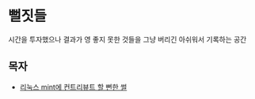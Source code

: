 # 뻘짓들

시간을 투자했으나 결과가 영 좋지 못한 것들을 그냥 버리긴 아쉬워서 기록하는 공간

## 목자

- [리눅스 mint에 컨트리뷰트 할 뻔한 썰](./linux-mint-ssul.md)
